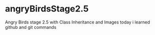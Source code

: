 # angryBirdsStage2.5
Angry Birds stage 2.5 with Class Inheritance and Images
today i learned github and git commands